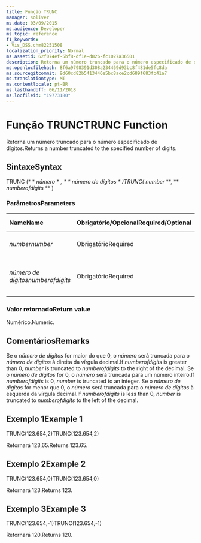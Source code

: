 ```yaml
---
title: Função TRUNC
manager: soliver
ms.date: 03/09/2015
ms.audience: Developer
ms.topic: reference
f1_keywords:
- Vis_DSS.chm82251508
localization_priority: Normal
ms.assetid: 62f074ef-5bf8-df1e-d826-fc1027a36501
description: Retorna um número truncado para o número especificado de dígitos.
ms.openlocfilehash: 8f6a9798391d308a234469d93bc8f481de5fc8da
ms.sourcegitcommit: 9d60cd82b5413446e5bc8ace2cd689f683fb41a7
ms.translationtype: MT
ms.contentlocale: pt-BR
ms.lasthandoff: 06/11/2018
ms.locfileid: "19773180"
---
```

# <a name="trunc-function"></a><span data-ttu-id="e390d-103">Função TRUNC</span><span class="sxs-lookup"><span data-stu-id="e390d-103">TRUNC Function</span></span>

<span data-ttu-id="e390d-104">Retorna um número truncado para o número especificado de dígitos.</span><span class="sxs-lookup"><span data-stu-id="e390d-104">Returns a number truncated to the specified number of digits.</span></span>
  
## <a name="syntax"></a><span data-ttu-id="e390d-105">Sintaxe</span><span class="sxs-lookup"><span data-stu-id="e390d-105">Syntax</span></span>

<span data-ttu-id="e390d-106">TRUNC (* * *número* * *, * * *número de dígitos* * *)</span><span class="sxs-lookup"><span data-stu-id="e390d-106">TRUNC(** *number* **, ** *numberofdigits* ** )</span></span> 
  
### <a name="parameters"></a><span data-ttu-id="e390d-107">Parâmetros</span><span class="sxs-lookup"><span data-stu-id="e390d-107">Parameters</span></span>

|<span data-ttu-id="e390d-108">**Name**</span><span class="sxs-lookup"><span data-stu-id="e390d-108">**Name**</span></span>|<span data-ttu-id="e390d-109">**Obrigatório/Opcional**</span><span class="sxs-lookup"><span data-stu-id="e390d-109">**Required/Optional**</span></span>|<span data-ttu-id="e390d-110">**Tipo de dados**</span><span class="sxs-lookup"><span data-stu-id="e390d-110">**Data Type**</span></span>|<span data-ttu-id="e390d-111">**Descrição**</span><span class="sxs-lookup"><span data-stu-id="e390d-111">**Description**</span></span>|
|:-----|:-----|:-----|:-----|
| <span data-ttu-id="e390d-112">_number_</span><span class="sxs-lookup"><span data-stu-id="e390d-112">_number_</span></span> <br/> |<span data-ttu-id="e390d-113">Obrigatório</span><span class="sxs-lookup"><span data-stu-id="e390d-113">Required</span></span>  <br/> |<span data-ttu-id="e390d-114">**Numérico**</span><span class="sxs-lookup"><span data-stu-id="e390d-114">**Numeric**</span></span> <br/> |<span data-ttu-id="e390d-115">O número a ser truncado.</span><span class="sxs-lookup"><span data-stu-id="e390d-115">The number to truncate.</span></span>  <br/> |
| <span data-ttu-id="e390d-116">_número de dígitos_</span><span class="sxs-lookup"><span data-stu-id="e390d-116">_numberofdigits_</span></span> <br/> |<span data-ttu-id="e390d-117">Obrigatório</span><span class="sxs-lookup"><span data-stu-id="e390d-117">Required</span></span>  <br/> |<span data-ttu-id="e390d-118">**Numeric**</span><span class="sxs-lookup"><span data-stu-id="e390d-118">**Numeric**</span></span> <br/> |<span data-ttu-id="e390d-119">O número de dígitos para o qual truncar _number_.</span><span class="sxs-lookup"><span data-stu-id="e390d-119">The number of digits to which to truncate  _number_.</span></span>  <br/> |
   
### <a name="return-value"></a><span data-ttu-id="e390d-120">Valor retornado</span><span class="sxs-lookup"><span data-stu-id="e390d-120">Return value</span></span>

<span data-ttu-id="e390d-121">Numérico.</span><span class="sxs-lookup"><span data-stu-id="e390d-121">Numeric.</span></span>
  
## <a name="remarks"></a><span data-ttu-id="e390d-122">Comentários</span><span class="sxs-lookup"><span data-stu-id="e390d-122">Remarks</span></span>

<span data-ttu-id="e390d-123">Se o _número de dígitos_ for maior do que 0, o _número_ será truncada para o _número de dígitos_ à direita da vírgula decimal.</span><span class="sxs-lookup"><span data-stu-id="e390d-123">If  _numberofdigits_ is greater than 0,  _number_ is truncated to  _numberofdigits_ to the right of the decimal.</span></span> <span data-ttu-id="e390d-124">Se o _número de dígitos_ for 0, o _número_ será truncada para um número inteiro.</span><span class="sxs-lookup"><span data-stu-id="e390d-124">If  _numberofdigits_ is 0,  _number_ is truncated to an integer.</span></span> <span data-ttu-id="e390d-125">Se o _número de dígitos_ for menor que 0, o _número_ será truncada para o _número de dígitos_ à esquerda da vírgula decimal.</span><span class="sxs-lookup"><span data-stu-id="e390d-125">If  _numberofdigits_ is less than 0,  _number_ is truncated to  _numberofdigits_ to the left of the decimal.</span></span> 
  
## <a name="example-1"></a><span data-ttu-id="e390d-126">Exemplo 1</span><span class="sxs-lookup"><span data-stu-id="e390d-126">Example 1</span></span>

<span data-ttu-id="e390d-127">TRUNC(123.654,2)</span><span class="sxs-lookup"><span data-stu-id="e390d-127">TRUNC(123.654,2)</span></span>
  
<span data-ttu-id="e390d-128">Retornará 123,65.</span><span class="sxs-lookup"><span data-stu-id="e390d-128">Returns 123.65.</span></span>
  
## <a name="example-2"></a><span data-ttu-id="e390d-129">Exemplo 2</span><span class="sxs-lookup"><span data-stu-id="e390d-129">Example 2</span></span>

<span data-ttu-id="e390d-130">TRUNC(123.654,0)</span><span class="sxs-lookup"><span data-stu-id="e390d-130">TRUNC(123.654,0)</span></span>
  
<span data-ttu-id="e390d-131">Retornará 123.</span><span class="sxs-lookup"><span data-stu-id="e390d-131">Returns 123.</span></span>
  
## <a name="example-3"></a><span data-ttu-id="e390d-132">Exemplo 3</span><span class="sxs-lookup"><span data-stu-id="e390d-132">Example 3</span></span>

<span data-ttu-id="e390d-133">TRUNC(123.654,-1)</span><span class="sxs-lookup"><span data-stu-id="e390d-133">TRUNC(123.654,-1)</span></span>
  
<span data-ttu-id="e390d-134">Retornará 120.</span><span class="sxs-lookup"><span data-stu-id="e390d-134">Returns 120.</span></span>
  

